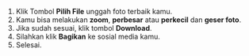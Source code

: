 

<ol>
<li>Klik Tombol <strong>Pilih File</strong> unggah foto terbaik kamu.</li>
<li>Kamu bisa melakukan <strong>zoom</strong>, <strong>perbesar</strong> atau <strong>perkecil</strong> dan <strong>geser foto</strong>.</li>
<li>Jika sudah sesuai, klik tombol <strong>Download</strong>.</li>
<li>Silahkan klik <strong>Bagikan</strong> ke sosial media kamu.</li>
<li>Selesai.</li>
</ol>

